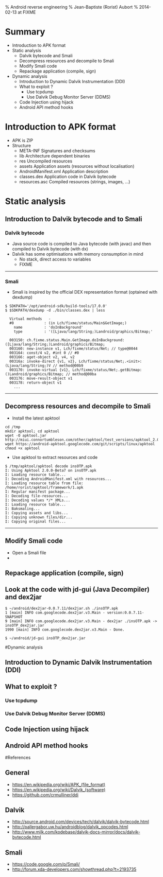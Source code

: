 % Android reverse engineering
% Jean-Baptiste (Rorist) Aubort
% 2014-02-13 at FIXME

# Summary

* Introduction to APK format
* Static analysis
    * Dalvik bytecode and Smali
    * Decompress resources and decompile to Smali
    * Modify Smali code
    * Repackage application (compile, sign)
* Dynamic analysis
    * Introduction to Dynamic Dalvik Instrumentation (DDI)
    * What to exploit ?
        * Use tcpdump
        * Use Dalvik Debug Monitor Server (DDMS)
    * Code Injection using hijack
    * Android API method hooks

# Introduction to APK format

* APK is ZIP
* Structure
    * META-INF              Signatures and checksums
    * lib                   Architecture dependent binaries
    * res                   Uncompiled resources
    * assets                Application assets (resources without localisation)
    * AndroidManifest.xml   Application description
    * classes.dex           Application code in Dalvik bytecode
    * resources.asc         Compiled resources (strings, images, ...)

# Static analysis

## Introduction to Dalvik bytecode and to Smali

### Dalvik bytecode

* Java source code is compiled to Java bytecode (with javac) and then compiled to Dalvik bytecode (with dx)
* Dalvik has some optimisations with memory consumption in mind
    * No stack, direct access to variables
    * FIXME

---

### Smali

* Smali is inspired by the official DEX representation format (optained with dexdump)

```
$ SDKPATH='/opt/android-sdk/build-tools/17.0.0'
$ $SDKPATH/dexdump -d ./bin/classes.dex | less

  Virtual methods   -
  #0              : (in Lch/fixme/status/Main$GetImage;)
    name          : 'doInBackground'
    type          : '([Ljava/lang/String;)Landroid/graphics/Bitmap;'

  003150: ch.fixme.status.Main.GetImage.doInBackground:([Ljava/lang/String;)Landroid/graphics/Bitmap;
  003160: new-instance v1, Lch/fixme/status/Net; // type@0044
  003164: const/4 v2, #int 0 // #0
  003166: aget-object v2, v4, v2
  00316a: invoke-direct {v1, v2}, Lch/fixme/status/Net;.<init>:(Ljava/lang/String;)V // method@00b9
  003170: invoke-virtual {v1}, Lch/fixme/status/Net;.getBitmap:()Landroid/graphics/Bitmap; // method@00ba
  003176: move-result-object v1
  003178: return-object v1
    ...
```

---

## Decompress resources and decompile to Smali

* Install the latest apktool

```
cd /tmp
mkdir apktool; cd apktool
wget -O apktool.jar http://miui.connortumbleson.com/other/apktool/test_versions/apktool_2.0.0b7.jar
wget https://android-apktool.googlecode.com/git/scripts/linux/apktool
chmod +x apktool
```

* Use apktool to extract resources and code

```
$ /tmp/apktool/apktool decode insOTP.apk
I: Using Apktool 2.0.0-Beta7 on insOTP.apk
I: Loading resource table...
I: Decoding AndroidManifest.xml with resources...
I: Loading resource table from file: /home/rorist/apktool/framework/1.apk
I: Regular manifest package...
I: Decoding file-resources...
I: Decoding values */* XMLs...
I: Loading resource table...
I: Baksmaling...
I: Copying assets and libs...
I: Copying unknown files/dir...
I: Copying original files...
```

---

## Modify Smali code

* Open a Smali file
* 

## Repackage application (compile, sign)

## Look at the code with jd-gui (Java Decompiler) and dex2jar

```
$ ~/android/dex2jar-0.0.7.11/dex2jar.sh ./insOTP.apk
1 [main] INFO com.googlecode.dex2jar.v3.Main - version:0.0.7.11-SNAPSHOT
9 [main] INFO com.googlecode.dex2jar.v3.Main - dex2jar ./insOTP.apk -> insOTP_dex2jar.jar
1990 [main] INFO com.googlecode.dex2jar.v3.Main - Done.

$ ~/android/jd-gui insOTP_dex2jar.jar
```

#Dynamic analysis

## Introduction to Dynamic Dalvik Instrumentation (DDI)
## What to exploit ?
### Use tcpdump
### Use Dalvik Debug Monitor Server (DDMS)
## Code Injection using hijack
## Android API method hooks

#References

## General
* https://en.wikipedia.org/wiki/APK_(file_format)
* https://en.wikipedia.org/wiki/Dalvik_(software)
* https://github.com/crmulliner/ddi

## Dalvik
* http://source.android.com/devices/tech/dalvik/dalvik-bytecode.html
* http://pallergabor.uw.hu/androidblog/dalvik_opcodes.html
* http://www.milk.com/kodebase/dalvik-docs-mirror/docs/dalvik-bytecode.html

## Smali
* https://code.google.com/p/Smali/
* http://forum.xda-developers.com/showthread.php?t=2193735

